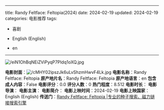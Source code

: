
---
title: Randy Feltface: Feltopia(2024)
date: 2024-02-19
updated: 2024-02-19
categories: 电影推荐
tags:

- 喜剧

- English (English)
- en
---

<img src="https://image.tmdb.org/t/p/original/eiN1OhBqNEiZViPyqP7Pldq1oXQ.jpg" alt="/eiN1OhBqNEiZViPyqP7Pldq1oXQ.jpg" title="/eiN1OhBqNEiZViPyqP7Pldq1oXQ.jpg">

**电影封面**：<img src="https://image.tmdb.org/t/p/w200/cMHY02ipszJk6uLvShzmHwvF4Lk.jpg" alt="/cMHY02ipszJk6uLvShzmHwvF4Lk.jpg" title="/cMHY02ipszJk6uLvShzmHwvF4Lk.jpg">
**电影名称**：Randy Feltface: Feltopia
**原产地片名**：Randy Feltface: Feltopia
**原产地语言**：en
**包含成人内容**：False
**电影评分**：0.0
**评分人数**：0
**热门程度**：8.512
**电影时长**：
**电影导演**：
**电影主演**：
**电影简介**：
**电影上映时间**：2024-02-19
**电影上映国家**：English (English)
**传送门**：[Randy Feltface: Feltopia |专业的种子搜索、磁力链接搜索引擎](https://movie.amd794.com:2083/?search=Randy%20Feltface%3A%20Feltopia&ordering=&mode=match_phrase&page_size=10&page=1)

